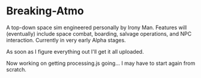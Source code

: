 # Breaking-Atmo
A top-down space sim engineered personally by Irony Man.  Features will (eventually) include space combat, boarding, salvage operations, and NPC interaction.  Currently in very early Alpha stages.

As soon as I figure everything out I'll get it all uploaded.

Now working on getting processing.js going... I may have to start again from scratch.
